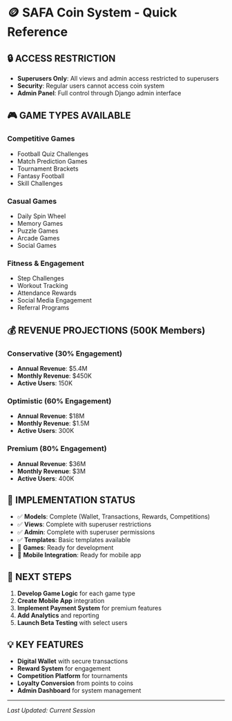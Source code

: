 # 🪙 SAFA Coin System - Quick Reference

## 🔒 **ACCESS RESTRICTION**
- **Superusers Only**: All views and admin access restricted to superusers
- **Security**: Regular users cannot access coin system
- **Admin Panel**: Full control through Django admin interface

## 🎮 **GAME TYPES AVAILABLE**

### **Competitive Games**
- Football Quiz Challenges
- Match Prediction Games  
- Tournament Brackets
- Fantasy Football
- Skill Challenges

### **Casual Games**
- Daily Spin Wheel
- Memory Games
- Puzzle Games
- Arcade Games
- Social Games

### **Fitness & Engagement**
- Step Challenges
- Workout Tracking
- Attendance Rewards
- Social Media Engagement
- Referral Programs

## 💰 **REVENUE PROJECTIONS (500K Members)**

### **Conservative (30% Engagement)**
- **Annual Revenue**: $5.4M
- **Monthly Revenue**: $450K
- **Active Users**: 150K

### **Optimistic (60% Engagement)**
- **Annual Revenue**: $18M
- **Monthly Revenue**: $1.5M
- **Active Users**: 300K

### **Premium (80% Engagement)**
- **Annual Revenue**: $36M
- **Monthly Revenue**: $3M
- **Active Users**: 400K

## 🚀 **IMPLEMENTATION STATUS**
- ✅ **Models**: Complete (Wallet, Transactions, Rewards, Competitions)
- ✅ **Views**: Complete with superuser restrictions
- ✅ **Admin**: Complete with superuser permissions
- ✅ **Templates**: Basic templates available
- 🔄 **Games**: Ready for development
- 🔄 **Mobile Integration**: Ready for mobile app

## 📱 **NEXT STEPS**
1. **Develop Game Logic** for each game type
2. **Create Mobile App** integration
3. **Implement Payment System** for premium features
4. **Add Analytics** and reporting
5. **Launch Beta Testing** with select users

## 💡 **KEY FEATURES**
- **Digital Wallet** with secure transactions
- **Reward System** for engagement
- **Competition Platform** for tournaments
- **Loyalty Conversion** from points to coins
- **Admin Dashboard** for system management

---
*Last Updated: Current Session*
